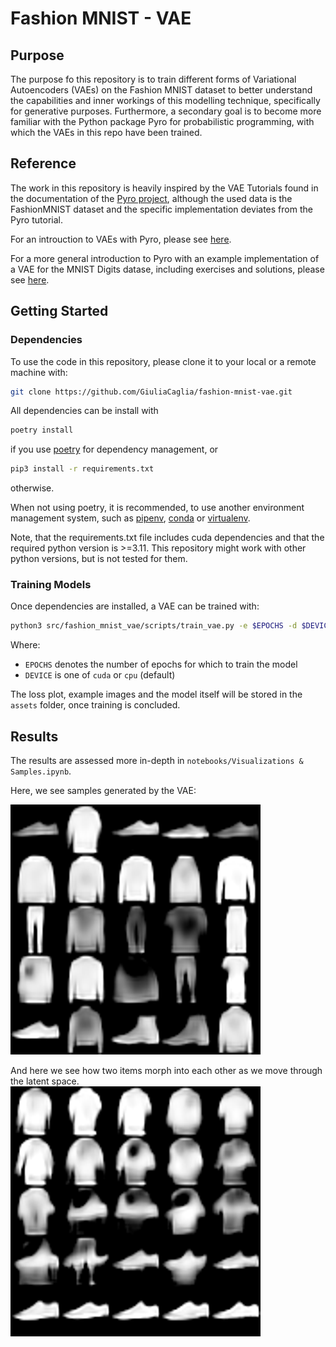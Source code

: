 # Fashion MNIST - VAE
## Purpose
The purpose fo this repository is to train different forms of Variational Autoencoders (VAEs) on the Fashion MNIST dataset to better understand the capabilities and inner workings of this modelling technique, specifically for generative purposes.
Furthermore, a secondary goal is to become more familiar with the Python package Pyro for probabilistic programming, with which the VAEs in this repo have been trained.

## Reference
The work in this repository is heavily inspired by the VAE Tutorials found in the documentation of the [Pyro project](https://docs.pyro.ai/en/stable/), although the used data is the FashionMNIST dataset and the specific implementation deviates from the Pyro tutorial.

For an introuction to VAEs with Pyro, please see [here](https://pyro.ai/examples/vae.html).

For a more general introduction to Pyro with an example implementation of a VAE for the MNIST Digits datase, including exercises and solutions, please see [here](https://github.com/GiuliaCaglia/introduction-to-pyro-pyladies).

## Getting Started
### Dependencies
To use the code in this repository, please clone it to your local or a remote machine with:

```bash
git clone https://github.com/GiuliaCaglia/fashion-mnist-vae.git
```

All dependencies can be install with 
```bash
poetry install
```
if you use [poetry](https://python-poetry.org/) for dependency management, or

```bash
pip3 install -r requirements.txt
```

otherwise.

When not using poetry, it is recommended, to use another environment management system, such as [pipenv](https://pipenv.pypa.io/en/latest/), [conda](https://conda.io/projects/conda/en/latest/user-guide/getting-started.html) or [virtualenv](https://docs.python.org/3/library/venv.html).

Note, that the requirements.txt file includes cuda dependencies and that the required python version is >=3.11. This repository might work with other python versions, but is not tested for them.

### Training Models
Once dependencies are installed, a VAE can be trained with:
```bash
python3 src/fashion_mnist_vae/scripts/train_vae.py -e $EPOCHS -d $DEVICE
```
Where:
- `EPOCHS` denotes the number of epochs for which to train the model
- `DEVICE` is one of `cuda` or `cpu` (default)

The loss plot, example images and the model itself will be stored in the `assets` folder, once training is concluded.

## Results
The results are assessed more in-depth in `notebooks/Visualizations & Samples.ipynb`.

Here, we see samples generated by the VAE:

![image](.github/vae_examples.png)

And here we see how two items morph into each other as we move through the latent space.
![image](.github/morphing_images.png)